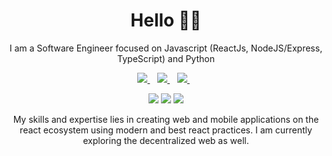 <h1 align='center'>Hello 👋🏾</h1>

<p align='center'>I am a Software Engineer focused on Javascript (ReactJs, NodeJS/Express, TypeScript)  and Python </p>

<p align='center'>
<a href="https://twitter.com/ohimaiii" target="_blank">
  <img src="https://img.shields.io/badge/twitter-%231DA1F2.svg?&style=for-the-badge&logo=twitter&logoColor=white" />
</a>&nbsp;&nbsp;
<a href="https://www.linkedin.com/in/elijah-ohiwerei-b7425b1b4" target="_blank">
  <img src="https://img.shields.io/badge/linkedin-%230077B5.svg?&style=for-the-badge&logo=linkedin&logoColor=white" />
</a>&nbsp;&nbsp;
<a href="mailto:elijahohimairei@gmail.com" target="_blank">
  <img src="https://img.shields.io/badge/email me-%23D14836.svg?&style=for-the-badge&logo=gmail&logoColor=white" />
</a>&nbsp;&nbsp;

  <p align = "center">
  <img src = "https://github-readme-stats.vercel.app/api?username=Thenextgen1&show_icons=true&theme=tokyonight&line_height=27">
  <img src = "https://github-readme-stats.vercel.app/api/top-langs/?username=Thenextgen1&hide=css,java,html&theme=tokyonight">
  <img src = "https://github-readme-streak-stats.herokuapp.com/?user=Thenextgen1">
</p>
</p>
 
<p align='center'>
My skills and expertise lies in creating web and mobile applications on the react ecosystem using modern and best react practices. I am currently exploring the decentralized web as well.
</p>



